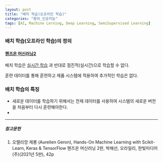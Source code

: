```yaml
---
layout: post
title: "배치 학습(오프라인 학습)"
categories: "용어_인공지능"
tags: [AI, Machine Lerning, Deep Learning, SemiSupervised Learning]
---
```



### 배치 학습(오프라인 학습)의 정의

#### [핸즈온 머신러닝2](https://tensorflow.blog/핸즈온-머신러닝-1장2장/1-3-머신러닝-시스템의-종류/)

배치 학습은 [실시간 학습](https://maizer2.github.io/용어_인공지능/2022/01/14/인공지능에서-입력-데이터-스트림이란.html) 과 반대로 점진적(실시간)으로 학습할 수 없다.

훈련 데이터를 통해 훈련하고 제품 시스템에 적용하여 추가적인 학습은 없다.

### 배치 학습의 특징

* 새로운 데이터를 학습하기 위해서는 전체 데이터를 사용하여 시스템의 새로운 버전을 처음부터 다시 훈련해야한다.
* 

---

##### 참고문헌

1) 오렐리앙 제롱 (Aurelien Geron), Hands-On Machine Learning with Scikit-Learn, Keras & TensorFlow 핸즈온 머신러닝 2판, 박해선, 오라일리, 한빛미디어(주)(2021년 5판), 42p
